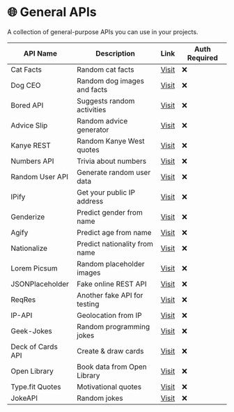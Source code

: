 # 🌐 General APIs

A collection of general-purpose APIs you can use in your projects.

| API Name          | Description                              | Link                                | Auth Required |
|--------------------|------------------------------------------|--------------------------------------|---------------|
| Cat Facts          | Random cat facts                        | [Visit](https://catfact.ninja)      | ❌            |
| Dog CEO            | Random dog images and facts             | [Visit](https://dog.ceo/dog-api/)   | ❌            |
| Bored API          | Suggests random activities              | [Visit](https://www.boredapi.com/)  | ❌            |
| Advice Slip        | Random advice generator                 | [Visit](https://api.adviceslip.com/) | ❌            |
| Kanye REST         | Random Kanye West quotes                | [Visit](https://api.kanye.rest/)    | ❌            |
| Numbers API        | Trivia about numbers                    | [Visit](http://numbersapi.com/)     | ❌            |
| Random User API    | Generate random user data               | [Visit](https://randomuser.me/)     | ❌            |
| IPify              | Get your public IP address              | [Visit](https://api.ipify.org/)     | ❌            |
| Genderize          | Predict gender from name                | [Visit](https://genderize.io/)      | ❌            |
| Agify              | Predict age from name                   | [Visit](https://agify.io/)          | ❌            |
| Nationalize        | Predict nationality from name            | [Visit](https://nationalize.io/)    | ❌            |
| Lorem Picsum       | Random placeholder images               | [Visit](https://picsum.photos/)     | ❌            |
| JSONPlaceholder    | Fake online REST API                    | [Visit](https://jsonplaceholder.typicode.com/) | ❌            |
| ReqRes             | Another fake API for testing            | [Visit](https://reqres.in/)         | ❌            |
| IP-API             | Geolocation from IP                     | [Visit](http://ip-api.com/)         | ❌            |
| Geek-Jokes         | Random programming jokes                | [Visit](https://geek-jokes.sameerkumar.website/) | ❌            |
| Deck of Cards API  | Create & draw cards                     | [Visit](https://deckofcardsapi.com/) | ❌            |
| Open Library       | Book data from Open Library             | [Visit](https://openlibrary.org/developers/api) | ❌            |
| Type.fit Quotes    | Motivational quotes                     | [Visit](https://type.fit/api/quotes) | ❌            |
| JokeAPI            | Random jokes                            | [Visit](https://v2.jokeapi.dev/)    | ❌            |

